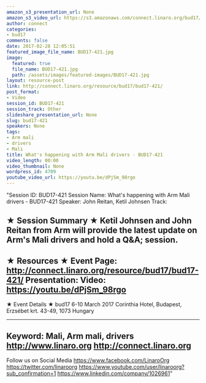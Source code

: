 ```yaml
---
amazon_s3_presentation_url: None
amazon_s3_video_url: https://s3.amazonaws.com/connect.linaro.org/bud17/Videos/Thursday/BUD17-421%20What%27s%20happening%20with%20Arm%20Mali%20drivers.mp4
author: connect
categories:
- bud17
comments: false
date: 2017-02-28 12:05:51
featured_image_file_name: BUD17-421.jpg
image:
  featured: true
  file_name: BUD17-421.jpg
  path: /assets/images/featured-images/BUD17-421.jpg
layout: resource-post
link: http://connect.linaro.org/resource/bud17/bud17-421/
post_format:
- Video
session_id: BUD17-421
session_track: Other
slideshare_presentation_url: None
slug: bud17-421
speakers: None
tags:
- Arm mali
- drivers
- Mali
title: What's happening with Arm Mali drivers - BUD17-421
video_length: 00:00
video_thumbnail: None
wordpress_id: 4709
youtube_video_url: https://youtu.be/dPjSm_98rgo
---
```


"Session ID: BUD17-421
Session Name: What's happening with Arm Mali drivers - BUD17-421
Speaker: John Reitan, 
Ketil Johnsen
Track: 


★ Session Summary ★
Ketil Johnsen and John Reitan from Arm will provide the latest update on Arm's Mali drivers and hold a Q&A; session.
---------------------------------------------------
★ Resources ★
Event Page: http://connect.linaro.org/resource/bud17/bud17-421/
Presentation: 
Video: https://youtu.be/dPjSm_98rgo
 ---------------------------------------------------

★ Event Details ★
bud17
6-10 March 2017
Corinthia Hotel, Budapest,
Erzsébet krt. 43-49,
1073 Hungary

---------------------------------------------------
Keyword: Mali, Arm mali, drivers
http://www.linaro.org
http://connect.linaro.org
---------------------------------------------------
Follow us on Social Media
https://www.facebook.com/LinaroOrg
https://twitter.com/linaroorg
https://www.youtube.com/user/linaroorg?sub_confirmation=1
https://www.linkedin.com/company/1026961"